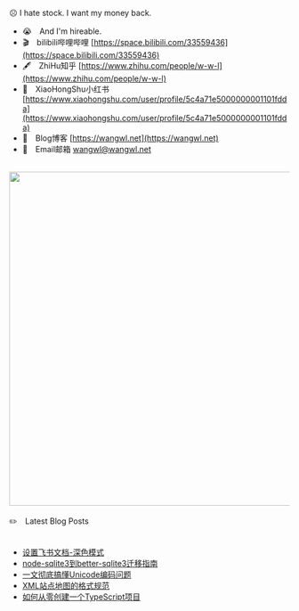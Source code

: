 ☹️ I hate stock. I want my money back.
<br/> 

- 😭　And I'm hireable.  <br/>
- 🎬　bilibili哔哩哔哩 [https://space.bilibili.com/33559436](https://space.bilibili.com/33559436)  <br/>
- 🖋　ZhiHu知乎 [https://www.zhihu.com/people/w-w-l](https://www.zhihu.com/people/w-w-l) <br/>
- 🎀　XiaoHongShu小红书 [https://www.xiaohongshu.com/user/profile/5c4a71e5000000001101fdda](https://www.xiaohongshu.com/user/profile/5c4a71e5000000001101fdda)  <br/>
- 🔗　Blog博客 [https://wangwl.net](https://wangwl.net) <br/>
- 📧　Email邮箱 [wangwl@wangwl.net](mailto:wangwl@wangwl.net) <br/>

<br/>

<!--
**relax-code-relax-life/relax-code-relax-life** is a ✨ _special_ ✨ repository because its `README.md` (this file) appears on your GitHub profile.

### Hi there 👋

Here are some ideas to get you started:

- 🔭 I’m currently working on ...
- 🌱 I’m currently learning ...
- 👯 I’m looking to collaborate on ...
- 🤔 I’m looking for help with ...
- 💬 Ask me about ...
- 📫 How to reach me: ...
- 😄 Pronouns: ...
- ⚡ Fun fact: ...
-->

<a href="https://wangwl.net">
<img src="https://wakatime.com/share/@af4e5be6-9435-498c-bf69-dc1ee7be920f/4ac9f278-2a4c-4902-84f8-92480b8b6a46.svg"  width=600>
</a>

<br/>
<br/>
✏️　Latest Blog Posts 
<br/><br/>


<!-- BLOG-POST-LIST:START -->
- [设置飞书文档-深色模式](https://wangwl.net/static/pages/feishu_docs_dark_mode.html)
- [node-sqlite3到better-sqlite3迁移指南](https://wangwl.net/static/pages/migrate_better_sqlite3.html)
- [一文彻底搞懂Unicode编码问题](https://wangwl.net/static/pages/unicode.html)
- [XML站点地图的格式规范](https://wangwl.net/static/pages/sitemap_format.html)
- [如何从零创建一个TypeScript项目](https://wangwl.net/static/pages/starting_ts_project.html)
<!-- BLOG-POST-LIST:END -->
